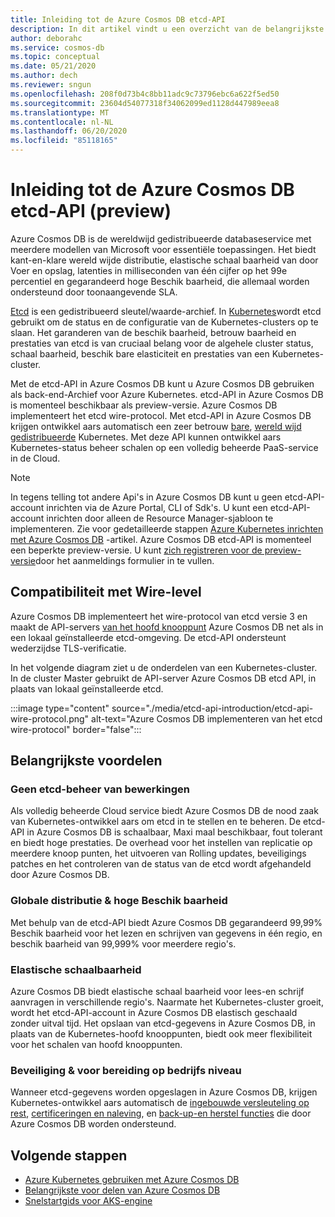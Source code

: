 ```yaml
---
title: Inleiding tot de Azure Cosmos DB etcd-API
description: In dit artikel vindt u een overzicht van de belangrijkste voor delen van etcd-API in Azure Cosmos DB
author: deborahc
ms.service: cosmos-db
ms.topic: conceptual
ms.date: 05/21/2020
ms.author: dech
ms.reviewer: sngun
ms.openlocfilehash: 208f0d73b4c8bb11adc9c73796ebc6a622f5ed50
ms.sourcegitcommit: 23604d54077318f34062099ed1128d447989eea8
ms.translationtype: MT
ms.contentlocale: nl-NL
ms.lasthandoff: 06/20/2020
ms.locfileid: "85118165"
---
```

# <a name="introduction-to-the-azure-cosmos-db-etcd-api-preview"></a>Inleiding tot de Azure Cosmos DB etcd-API (preview)

Azure Cosmos DB is de wereldwijd gedistribueerde databaseservice met meerdere modellen van Microsoft voor essentiële toepassingen. Het biedt kant-en-klare wereld wijde distributie, elastische schaal baarheid van door Voer en opslag, latenties in milliseconden van één cijfer op het 99e percentiel en gegarandeerd hoge Beschik baarheid, die allemaal worden ondersteund door toonaangevende SLA.

[Etcd](https://github.com/etcd-io/etcd) is een gedistribueerd sleutel/waarde-archief. In [Kubernetes](https://kubernetes.io/)wordt etcd gebruikt om de status en de configuratie van de Kubernetes-clusters op te slaan. Het garanderen van de beschik baarheid, betrouw baarheid en prestaties van etcd is van cruciaal belang voor de algehele cluster status, schaal baarheid, beschik bare elasticiteit en prestaties van een Kubernetes-cluster.

Met de etcd-API in Azure Cosmos DB kunt u Azure Cosmos DB gebruiken als back-end-Archief voor Azure Kubernetes. etcd-API in Azure Cosmos DB is momenteel beschikbaar als preview-versie. Azure Cosmos DB implementeert het etcd wire-protocol. Met etcd-API in Azure Cosmos DB krijgen ontwikkel aars automatisch een zeer betrouw [bare](high-availability.md), [wereld wijd gedistribueerde](distribute-data-globally.md) Kubernetes. Met deze API kunnen ontwikkel aars Kubernetes-status beheer schalen op een volledig beheerde PaaS-service in de Cloud. 

> [!NOTE]
> In tegens telling tot andere Api's in Azure Cosmos DB kunt u geen etcd-API-account inrichten via de Azure Portal, CLI of Sdk's. U kunt een etcd-API-account inrichten door alleen de Resource Manager-sjabloon te implementeren. Zie voor gedetailleerde stappen [Azure Kubernetes inrichten met Azure Cosmos DB](bootstrap-kubernetes-cluster.md) -artikel. Azure Cosmos DB etcd-API is momenteel een beperkte preview-versie. U kunt [zich registreren voor de preview-versie](https://aka.ms/cosmosetcdapi-signup)door het aanmeldings formulier in te vullen.

## <a name="wire-level-compatibility"></a>Compatibiliteit met Wire-level

Azure Cosmos DB implementeert het wire-protocol van etcd versie 3 en maakt de API-servers [van het hoofd knooppunt](https://kubernetes.io/docs/concepts/overview/components/) Azure Cosmos DB net als in een lokaal geïnstalleerde etcd-omgeving. De etcd-API ondersteunt wederzijdse TLS-verificatie. 

In het volgende diagram ziet u de onderdelen van een Kubernetes-cluster. In de cluster Master gebruikt de API-server Azure Cosmos DB etcd API, in plaats van lokaal geïnstalleerde etcd. 

:::image type="content" source="./media/etcd-api-introduction/etcd-api-wire-protocol.png" alt-text="Azure Cosmos DB implementeren van het etcd wire-protocol" border="false":::

## <a name="key-benefits"></a>Belangrijkste voordelen

### <a name="no-etcd-operations-management"></a>Geen etcd-beheer van bewerkingen

Als volledig beheerde Cloud service biedt Azure Cosmos DB de nood zaak van Kubernetes-ontwikkel aars om etcd in te stellen en te beheren. De etcd-API in Azure Cosmos DB is schaalbaar, Maxi maal beschikbaar, fout tolerant en biedt hoge prestaties. De overhead voor het instellen van replicatie op meerdere knoop punten, het uitvoeren van Rolling updates, beveiligings patches en het controleren van de status van de etcd wordt afgehandeld door Azure Cosmos DB.

### <a name="global-distribution--high-availability"></a>Globale distributie & hoge Beschik baarheid 

Met behulp van de etcd-API biedt Azure Cosmos DB gegarandeerd 99,99% Beschik baarheid voor het lezen en schrijven van gegevens in één regio, en beschik baarheid van 99,999% voor meerdere regio's. 

### <a name="elastic-scalability"></a>Elastische schaalbaarheid

Azure Cosmos DB biedt elastische schaal baarheid voor lees-en schrijf aanvragen in verschillende regio's.
Naarmate het Kubernetes-cluster groeit, wordt het etcd-API-account in Azure Cosmos DB elastisch geschaald zonder uitval tijd. Het opslaan van etcd-gegevens in Azure Cosmos DB, in plaats van de Kubernetes-hoofd knooppunten, biedt ook meer flexibiliteit voor het schalen van hoofd knooppunten. 

### <a name="security--enterprise-readiness"></a>Beveiliging & voor bereiding op bedrijfs niveau

Wanneer etcd-gegevens worden opgeslagen in Azure Cosmos DB, krijgen Kubernetes-ontwikkel aars automatisch de [ingebouwde versleuteling op rest](database-encryption-at-rest.md), [certificeringen en naleving](compliance.md), en [back-up-en herstel functies](online-backup-and-restore.md) die door Azure Cosmos DB worden ondersteund. 

## <a name="next-steps"></a>Volgende stappen

* [Azure Kubernetes gebruiken met Azure Cosmos DB](bootstrap-kubernetes-cluster.md)
* [Belangrijkste voor delen van Azure Cosmos DB](introduction.md)
* [Snelstartgids voor AKS-engine](https://github.com/Azure/aks-engine/blob/master/docs/tutorials/quickstart.md)